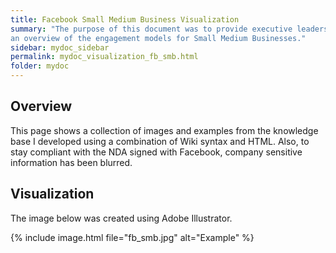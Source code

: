 ```yaml
---
title: Facebook Small Medium Business Visualization
summary: "The purpose of this document was to provide executive leadership with
an overview of the engagement models for Small Medium Businesses."
sidebar: mydoc_sidebar
permalink: mydoc_visualization_fb_smb.html
folder: mydoc
---
```


## Overview

This page shows a collection of images and examples from the knowledge base
I developed using a combination of Wiki syntax and HTML. Also, to stay compliant
with the NDA signed with Facebook, company sensitive information has been
blurred.

## Visualization

The image below was created using Adobe Illustrator.

 {% include image.html file="fb_smb.jpg" alt="Example" %}
